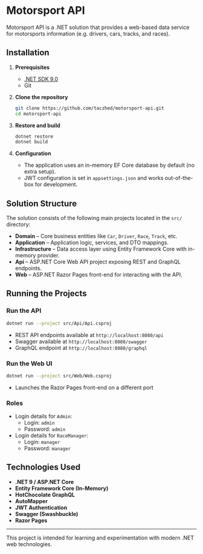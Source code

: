 # Motorsport API

Motorsport API is a .NET solution that provides a web-based data service for motorsports information (e.g. drivers, cars, tracks, and races).

## Installation

1. **Prerequisites**
   - [.NET SDK 9.0](https://dotnet.microsoft.com/download)
   - Git

2. **Clone the repository**
   ```bash
   git clone https://github.com/taczhed/motorsport-api.git
   cd motorsport-api
   ```

3. **Restore and build**
   ```bash
   dotnet restore
   dotnet build
   ```

4. **Configuration**
   - The application uses an in-memory EF Core database by default (no extra setup).
   - JWT configuration is set in `appsettings.json` and works out-of-the-box for development.

## Solution Structure

The solution consists of the following main projects located in the `src/` directory:

- **Domain** – Core business entities like `Car`, `Driver`, `Race`, `Track`, etc.
- **Application** – Application logic, services, and DTO mappings.
- **Infrastructure** – Data access layer using Entity Framework Core with in-memory provider.
- **Api** – ASP.NET Core Web API project exposing REST and GraphQL endpoints.
- **Web** – ASP.NET Razor Pages front-end for interacting with the API.

## Running the Projects

### Run the API
```bash
dotnet run --project src/Api/Api.csproj
```

- REST API endpoints available at `http://localhost:8080/api`
- Swagger available at `http://localhost:8080/swagger`
- GraphQL endpoint at `http://localhost:8080/graphql`

### Run the Web UI
```bash
dotnet run --project src/Web/Web.csproj
```
- Launches the Razor Pages front-end on a different port

### Roles
- Login details for `Admin`:
  - Login: `admin`
  - Password: `admin`
- Login details for `RaceManager`:
  - Login: `manager`
  - Password: `manager`

## Technologies Used

- **.NET 9 / ASP.NET Core**
- **Entity Framework Core (In-Memory)**
- **HotChocolate GraphQL**
- **AutoMapper**
- **JWT Authentication**
- **Swagger (Swashbuckle)**
- **Razor Pages**

---

This project is intended for learning and experimentation with modern .NET web technologies.